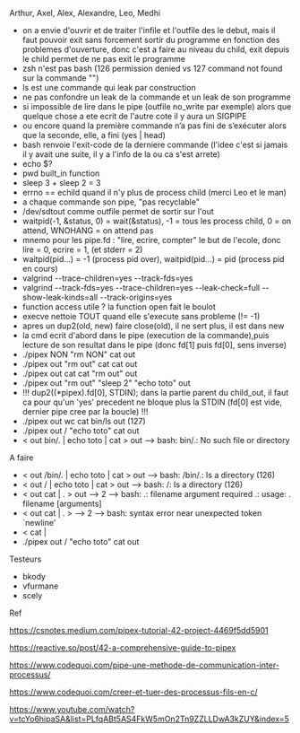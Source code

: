 Arthur, Axel, Alex, Alexandre, Leo, Medhi
- on a envie d'ouvrir et de traiter l'infile et l'outfile des le debut, mais il faut pouvoir exit sans forcement sortir du programme en fonction des problemes d'ouverture, donc c'est a faire au niveau du child, exit depuis le child permet de ne pas exit le programme
- zsh n'est pas bash (126 permission denied vs 127 command not found sur la commande "")
- ls est une commande qui leak par construction
- ne pas confondre un leak de la commande et un leak de son programme
- si impossible de lire dans le pipe (outfile no_write par exemple) alors que quelque chose a ete ecrit de l'autre cote il y aura un SIGPIPE
- ou encore quand la première commande n’a pas fini de s’exécuter alors que la seconde,  elle, a fini (yes | head)
- bash renvoie l'exit-code de la derniere commande (l'idee c'est si jamais il y avait une suite, il y a l'info de la ou ca s'est arrete)
- echo $?
- pwd built_in function
- sleep 3 + sleep 2 = 3
- errno == echild quand il n'y plus de process child (merci Leo et le man)
- a chaque commande son pipe, "pas recyclable"
- /dev/sdtout comme outfile permet de sortir sur l'out
- waitpid(-1, &status, 0) = wait(&status), -1 = tous les process child, 0 = on attend, WNOHANG = on attend pas
- mnemo pour les pipe.fd : "lire, ecrire, compter" le but de l'ecole, donc lire = 0, ecrire = 1, (et stderr = 2)
- waitpid(pid...) = -1 (process pid over), waitpid(pid...) = pid (process pid en cours)
- valgrind --trace-children=yes --track-fds=yes 
- valgrind --track-fds=yes --trace-children=yes --leak-check=full --show-leak-kinds=all --track-origins=yes
- function access utile ? la function open fait le boulot
- execve nettoie TOUT quand elle s'execute sans probleme (!= -1)
- apres un dup2(old, new) faire close(old), il ne sert plus, il est dans new
- la cmd ecrit d'abord dans le pipe (execution de la commande),puis lecture de son resultat dans le pipe (donc fd[1] puis fd[0], sens inverse)
- ./pipex NON "rm NON" cat out
- ./pipex out "rm out" cat cat out
- ./pipex out cat cat "rm out" out
- ./pipex out "rm out" "sleep 2" "echo toto" out
- !!! dup2((*pipex).fd[0], STDIN); dans la partie parent du child_out, il faut ca pour qu'un 'yes' precedent ne bloque plus la STDIN (fd[0] est vide, dernier pipe cree par la boucle) !!!
- ./pipex out wc cat bin/ls out (127)
- ./pipex out / "echo toto" cat out
- < out bin/. | echo toto | cat > out --> bash: bin/.: No such file or directory

A faire
- < out /bin/. | echo toto | cat > out --> bash: /bin/.: Is a directory (126)
- < out / | echo toto | cat > out --> bash: /: Is a directory (126)
- < out cat | . > out --> 2 --> bash: .: filename argument required
                              .: usage: . filename [arguments]
- < out cat | . > --> 2 --> bash: syntax error near unexpected token `newline'
- < cat |
- ./pipex out / "echo toto" cat out

Testeurs
- bkody
- vfurmane
- scely

Ref

https://csnotes.medium.com/pipex-tutorial-42-project-4469f5dd5901

https://reactive.so/post/42-a-comprehensive-guide-to-pipex

https://www.codequoi.com/pipe-une-methode-de-communication-inter-processus/

https://www.codequoi.com/creer-et-tuer-des-processus-fils-en-c/

https://www.youtube.com/watch?v=tcYo6hipaSA&list=PLfqABt5AS4FkW5mOn2Tn9ZZLLDwA3kZUY&index=5

